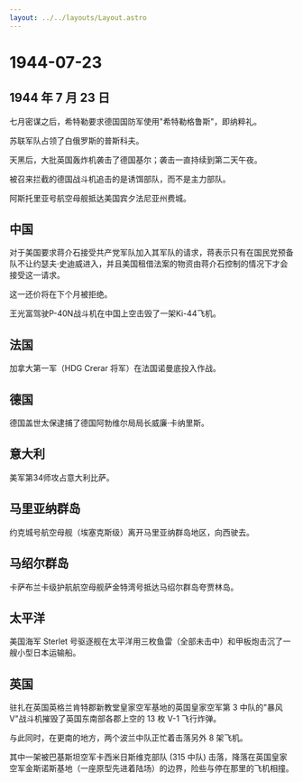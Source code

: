 ```yaml
---
layout: ../../layouts/Layout.astro
---
```


# 1944-07-23

## 1944 年 7 月 23 日

七月密谋之后，希特勒要求德国国防军使用"希特勒格鲁斯"，即纳粹礼。

苏联军队占领了白俄罗斯的普斯科夫。

天黑后，大批英国轰炸机袭击了德国基尔；袭击一直持续到第二天午夜。

被召来拦截的德国战斗机追击的是诱饵部队，而不是主力部队。

阿斯托里亚号航空母舰抵达美国宾夕法尼亚州费城。

## 中国

对于美国要求蒋介石接受共产党军队加入其军队的请求，蒋表示只有在国民党预备队不让约瑟夫·史迪威进入，并且美国租借法案的物资由蒋介石控制的情况下才会接受这一请求。

这一还价将在下个月被拒绝。

王光富驾驶P-40N战斗机在中国上空击毁了一架Ki-44飞机。

## 法国

加拿大第一军（HDG Crerar 将军）在法国诺曼底投入作战。

## 德国

德国盖世太保逮捕了德国阿勃维尔局局长威廉·卡纳里斯。

## 意大利

美军第34师攻占意大利比萨。

## 马里亚纳群岛

约克城号航空母舰（埃塞克斯级）离开马里亚纳群岛地区，向西驶去。

## 马绍尔群岛

卡萨布兰卡级护航航空母舰萨金特湾号抵达马绍尔群岛夸贾林岛。

## 太平洋

美国海军 Sterlet
号驱逐舰在太平洋用三枚鱼雷（全部未击中）和甲板炮击沉了一艘小型日本运输船。

## 英国

驻扎在英国英格兰肯特郡新教堂皇家空军基地的英国皇家空军第 3 中队的"暴风
V"战斗机摧毁了英国东南部各郡上空的 13 枚 V-1 飞行炸弹。

与此同时，在更南的地方，两个波兰中队正忙着击落另外 8 架飞机。

其中一架被巴基斯坦空军卡西米日斯维克部队 (315 中队)
击落，降落在英国皇家空军金斯诺斯基地（一座原型先进着陆场）的边界，险些与停在那里的飞机相撞。